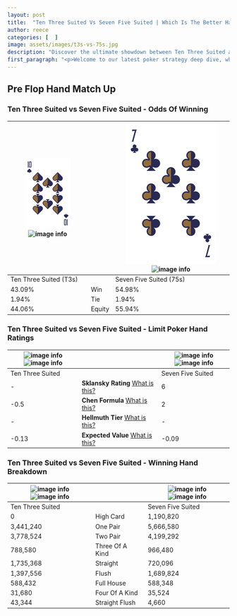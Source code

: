 ```yaml
---
layout: post
title:  "Ten Three Suited Vs Seven Five Suited | Which Is The Better Hand In Poker? A Complete Guide"
author: reece
categories: [  ]
image: assets/images/t3s-vs-75s.jpg
description: "Discover the ultimate showdown between Ten Three Suited and Seven Five Suited in poker! Uncover the odds, strategies, and scenarios where one hand triumphs over the other. Get ready to up your poker game with this thrilling analysis."
first_paragraph: "<p>Welcome to our latest poker strategy deep dive, where we're pitting two distinct hands against each other in a high-stakes showdown: Ten Three Suited vs Seven Five Suited.</p><p>In the dynamic world of poker, every decision counts, and knowing which hand holds the upper hand is key to your success at the table.</p><p>In this article, we'll dissect these two hands, explore the scenarios where one dominates the other, and equip you with the knowledge to make strategic choices that can tip the odds in your favor.</p><p>Get ready to unravel the intriguing dynamics of these poker hands and elevate your game to new heights.</p>"
---
```




[comment]: # (sp0)

## Pre Flop Hand Match Up

<div class="table hand-ratings" markdown="1"> 



### Ten Three Suited vs Seven Five Suited - Odds Of Winning


    
| ![image info](assets/images/hand1/t.png) ![image info](assets/images/hand1/3s.png) |  | ![image info](assets/images/hand2/7.png) ![image info](assets/images/hand2/5s.png) |
| -------- | -------- | -------- |
| Ten Three Suited (T3s) |  | Seven Five Suited (75s) |
| 43.09% | Win | 54.98% |
| 1.94% | Tie | 1.94% |
| 44.06% | Equity | 55.94% |




[comment]: # (sp1)



### Ten Three Suited vs Seven Five Suited - Limit Poker Hand Ratings


    
| ![image info](https://www.riverpairs.com/assets/images/hand1/t.png) ![image info](https://www.riverpairs.com/assets/images/hand1/3s.png) |  | ![image info](https://www.riverpairs.com/assets/images/hand2/7.png) ![image info](https://www.riverpairs.com/assets/images/hand2/5s.png) |
| -------- | -------- | -------- |
| Ten Three Suited |  | Seven Five Suited |
| - | **Sklansky Rating** [What is this?](/sklansky-rating-explained) | 6 |
| -0.5 | **Chen Formula** [What is this?](/chen-formula-explained) | 2 |
| - | **Hellmuth Tier** [What is this?](/Hellmuth-tier-explained) | - |
| -0.13 | **Expected Value** [What is this?](/expected-value-explained) | -0.09 |




[comment]: # (sp2)



### Ten Three Suited vs Seven Five Suited - Winning Hand Breakdown


    
| ![image info](https://www.riverpairs.com/assets/images/hand1/t.png) ![image info](https://www.riverpairs.com/assets/images/hand1/3s.png) |  | ![image info](https://www.riverpairs.com/assets/images/hand2/7.png) ![image info](https://www.riverpairs.com/assets/images/hand2/5s.png) |
| -------- | -------- | -------- |
| Ten Three Suited |  | Seven Five Suited |
| 0 | High Card | 1,190,820 |
| 3,441,240 | One Pair | 5,666,580 |
| 3,778,524 | Two Pair | 4,199,292 |
| 788,580 | Three Of A Kind | 966,480 |
| 1,735,368 | Straight | 720,096 |
| 1,397,556 | Flush | 1,689,824 |
| 588,432 | Full House | 588,348 |
| 31,680 | Four Of A Kind | 35,524 |
| 43,344 | Straight Flush | 4,660 |




[comment]: # (sp3)



</div>

[comment]: # (sp4)



[comment]: # (sp5)

